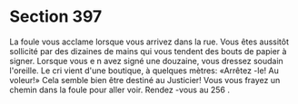 # Section 397

La foule vous acclame lorsque vous arrivez dans la rue. Vous êtes aussitôt sollicité par
des dizaines de mains qui vous tendent des bouts de papier à signer. Lorsque vous e n
avez signé une douzaine, vous dressez soudain l'oreille. Le cri vient d'une boutique, à
quelques mètres: «Arrêtez -le! Au voleur!» Cela semble bien être destiné au Justicier!
Vous vous frayez un chemin dans la foule pour aller voir. Rendez -vous au  256 .